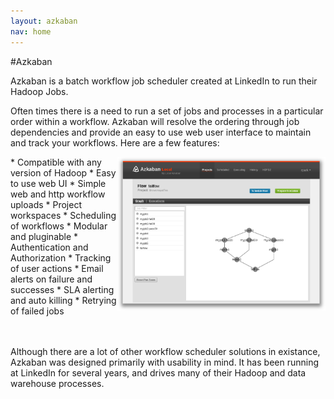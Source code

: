 ```yaml
---
layout: azkaban
nav: home
---
```


#Azkaban

Azkaban is a batch workflow job scheduler created at LinkedIn to run their Hadoop Jobs.

Often times there is a need to run a set of jobs and processes in a particular order within a 
workflow.  Azkaban will resolve the ordering through job dependencies and provide an easy to use 
web user interface to maintain and track your workflows. Here are a few features:

<div style="float: right;"><img title="Azkaban Flow Viewer" src="images/azkabanshot.png" ALT="Azkaban UI" width="333" height="246" /></div>
* Compatible with any version of Hadoop
* Easy to use web UI
* Simple web and http workflow uploads
* Project workspaces
* Scheduling of workflows
* Modular and pluginable
* Authentication and Authorization
* Tracking of user actions
* Email alerts on failure and successes
* SLA alerting and auto killing
* Retrying of failed jobs
<br/>
<br/>
<br/>

Although there are a lot of other workflow scheduler solutions in existance, Azkaban was designed 
primarily with usability in mind. It has been running at LinkedIn for several years, and drives
many of their Hadoop and data warehouse processes.